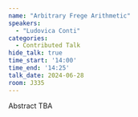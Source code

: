 ```yaml
---
name: "Arbitrary Frege Arithmetic"
speakers:
  - "Ludovica Conti"
categories:
  - Contributed Talk
hide_talk: true
time_start: '14:00'
time_end: '14:25'
talk_date: 2024-06-28
room: J335
---
```


Abstract TBA

